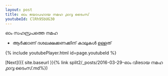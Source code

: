 ```yaml
---
layout: post
title: ഓം ഭയാപഹായ നമഹ ൧൦൮ ടൈംസ്
youtubeId: ClRh95bUG30
---
```

 
 
 ഓം സഹസ്രപത്തെ നമഹ 
 
 -  ആർക്കാണ് ദശലക്ഷക്കണക്കിന് കാലുകൾ ഉള്ളത് 
 
  
 
  
 
 
 
 
 
 


{% include youtubePlayer.html id=page.youtubeId %}
 
[Next]({{ site.baseurl }}{% link  split2/_posts/2016-03-29-ഓം വിരടായ നമഹ ൧൦൮ ടൈംസ്.md%})
 
